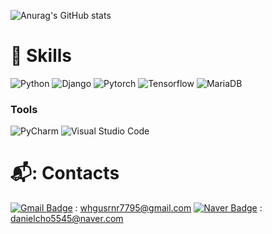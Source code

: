 
![Anurag's GitHub stats](https://github-readme-stats.vercel.app/api?username=ChoHyunGook&show_icons=true&theme=highcontrast)<br/>


# 💪 Skills
![Python](https://img.shields.io/badge/Python-3776AB.svg?style=for-the-badge&logo=Python&logoColor=white)
![Django](https://img.shields.io/badge/django-092E20?style=for-the-badge&logo=django&logoColor=white)
![Pytorch](https://img.shields.io/badge/Pytorch-EE4C2C?style=for-the-badge&logo=pytorch&logoColor=white)
![Tensorflow](https://img.shields.io/badge/Tensorflow-FF6F00?style=for-the-badge&logo=Tensorflow&logoColor=white)
![MariaDB](https://img.shields.io/badge/MariaDB-003545.svg?style=for-the-badge&logo=MariaDB&logoColor=white)

### Tools
![PyCharm](https://img.shields.io/badge/PyCharm-000000.svg?&style=for-the-badge&logo=PyCharm&logoColor=black)
![Visual Studio Code](https://img.shields.io/badge/Visual%20Studio%20Code-007ACC.svg?&style=for-the-badge&logo=Visual%20Studio%20Code&logoColor=white)

# 📬: Contacts
[![Gmail Badge](https://img.shields.io/badge/Gmail-d14836?style=flat-square&logo=Gmail&logoColor=white&link=mailto:vlveral817@gmail.com)](mailto:vlveral817@gmail.com)
 : whgusrnr7795@gmail.com
[![Naver Badge](https://img.shields.io/badge/Naver-03C75A?style=flat-square&logo=Naver&logoColor=white&link=mailto:laura817@gmail.com)](mailto:laura817@gmail.com)
 : danielcho5545@naver.com
